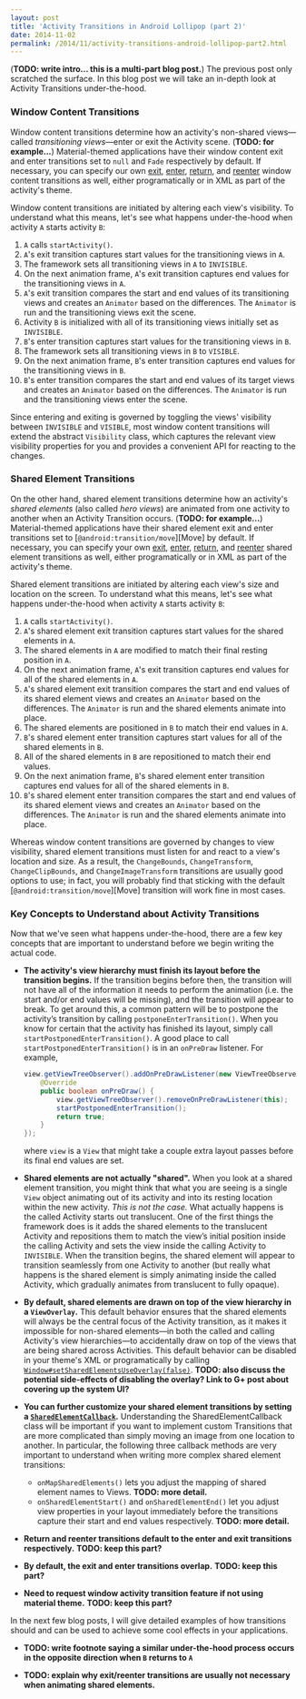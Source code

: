 ```yaml
---
layout: post
title: 'Activity Transitions in Android Lollipop (part 2)'
date: 2014-11-02
permalink: /2014/11/activity-transitions-android-lollipop-part2.html
---
```


(**TODO: write intro... this is a multi-part blog post.**) The previous post only scratched the surface. In this blog post we will take an in-depth look at Activity Transitions under-the-hood.

<!--more-->

### Window Content Transitions

Window content transitions determine how an activity's non-shared views&mdash;called _transitioning views_&mdash;enter or exit the Activity scene. (**TODO: for example...**) Material-themed applications have their window content exit and enter transitions set to `null` and `Fade` respectively by default. If necessary, you can specify our own [exit][setExitTransition], [enter][setEnterTransition], [return][setReturnTransition], and [reenter][setReenterTransition] window content transitions as well, either programatically or in XML as part of the activity's theme.

Window content transitions are initiated by altering each view's visibility. To understand what this means, let's see what happens under-the-hood when activity `A` starts activity `B`:

1. `A` calls `startActivity()`.
2. `A`'s exit transition captures start values for the transitioning views in `A`.
3. The framework sets all transitioning views in `A` to `INVISIBLE`.
4. On the next animation frame, `A`'s exit transition captures end values for the transitioning views in `A`.
5. `A`'s exit transition compares the start and end values of its transitioning views and creates an `Animator` based on the differences. The `Animator` is run and the transitioning views exit the scene.
6. Activity `B` is initialized with all of its transitioning views initially set as `INVISIBLE`.
7. `B`'s enter transition captures start values for the transitioning views in `B`.
8. The framework sets all transitioning views in `B` to `VISIBLE`.
9. On the next animation frame, `B`'s enter transition captures end values for the transitioning views in `B`.
10. `B`'s enter transition compares the start and end values of its target views and creates an `Animator` based on the differences. The `Animator` is run and the transitioning views enter the scene.

Since entering and exiting is governed by toggling the views' visibility between `INVISIBLE` and `VISIBLE`, most window content transitions will extend the abstract `Visibility` class, which captures the relevant view visibility properties for you and provides a convenient API for reacting to the changes.

### Shared Element Transitions

On the other hand, shared element transitions determine how an activity's _shared elements_ (also called _hero views_) are animated from one activity to another when an Activity Transition occurs. (**TODO: for example...**) Material-themed applications have their shared element exit and enter transitions set to [`@android:transition/move`][Move] by default. If necessary, you can specify your own [exit][setSharedElementExitTransition], [enter][setSharedElementEnterTransition], [return][setSharedElementReturnTransition], and [reenter][setSharedElementReenterTransition] shared element transitions as well, either programatically or in XML as part of the activity's theme.

Shared element transitions are initiated by altering each view's size and location on the screen. To understand what this means, let's see what happens under-the-hood when activity `A` starts activity `B`:

1. `A` calls `startActivity()`.
2. `A`'s shared element exit transition captures start values for the shared elements in `A`.
3. The shared elements in `A` are modified to match their final resting position in `A`.
4. On the next animation frame, `A`'s exit transition captures end values for all of the shared elements in `A`.
5. `A`'s shared element exit transition compares the start and end values of its shared element views and creates an `Animator` based on the differences. The `Animator` is run and the shared elements animate into place.
6. The shared elements are positioned in `B` to match their end values in `A`.
7. `B`'s shared element enter transition captures start values for all of the shared elements in `B`.
8. All of the shared elements in `B` are repositioned to match their end values.
9. On the next animation frame, `B`'s shared element enter transition captures end values for all of the shared elements in `B`.
10. `B`'s shared element enter transition compares the start and end values of its shared element views and creates an `Animator` based on the differences. The `Animator` is run and the shared elements animate into place.

Whereas window content transitions are governed by changes to view visibility, shared element transitions must listen for and react to a view's location and size. As a result, the `ChangeBounds`, `ChangeTransform`, `ChangeClipBounds`, and `ChangeImageTransform` transitions are usually good options to use; in fact, you will probably find that sticking with the default [`@android:transition/move`][Move] transition will work fine in most cases.

### Key Concepts to Understand about Activity Transitions

Now that we've seen what happens under-the-hood, there are a few key concepts that are important to understand before we begin writing the actual code.

* <b>The activity's view hierarchy must finish its layout before the transition begins.</b> If the transition begins before then, the transition will not have all of the information it needs to perform the animation (i.e. the start and/or end values will be missing), and the transition will appear to break. To get around this, a common pattern will be to postpone the activity’s transition by calling `postponeEnterTransition()`. When you know for certain that the activity has finished its layout, simply call `startPostponedEnterTransition()`. A good place to call `startPostponedEnterTransition()` is in an `onPreDraw` listener. For example,

    ```java
    view.getViewTreeObserver().addOnPreDrawListener(new ViewTreeObserver.OnPreDrawListener() {
        @Override
        public boolean onPreDraw() {
            view.getViewTreeObserver().removeOnPreDrawListener(this);
            startPostponedEnterTransition();
            return true;
        }
    });
    ```

    where `view` is a `View` that might take a couple extra layout passes before its final end values are set.

* <b>Shared elements are not actually "shared".</b> When you look at a shared element transition, you might think that what you are seeing is a single `View` object animating out of its activity and into its resting location within the new activity. _This is not the case._ What actually happens is the called Activity starts out translucent. One of the first things the framework does is it adds the shared elements to the translucent Activity and repositions them to match the view’s initial position inside the calling Activity and sets the view inside the calling Activity to `INVISIBLE`. When the transition begins, the shared element will appear to transition seamlessly from one Activity to another (but really what happens is the shared element is simply animating inside the called Activity, which gradually animates from translucent to fully opaque).

* <b>By default, shared elements are drawn on top of the view hierarchy in a `ViewOverlay`.</b> This default behavior ensures that the shared elements will always be the central focus of the Activity transition, as it makes it impossible for non-shared elements&mdash;in both the called and calling Activity's view hierarchies&mdash;to accidentally draw on top of the views that are being shared across Activities. This default behavior can be disabled in your theme's XML or programatically by calling [`Window#setSharedElementsUseOverlay(false)`][setSharedElementsUseOverlay]. **TODO: also discuss the potential side-effects of disabling the overlay? Link to G+ post about covering up the system UI?**

* <b>You can further customize your shared element transitions by setting a [`SharedElementCallback`][SharedElementCallback].</b> Understanding the SharedElementCallback class will be important if you want to implement custom Transitions that are more complicated than simply moving an image from one location to another. In particular, the following three callback methods are very important to understand when writing more complex shared element transitions:

    - `onMapSharedElements()` lets you adjust the mapping of shared element names to Views. **TODO: more detail.**
    - `onSharedElementStart()` and `onSharedElementEnd()` let you adjust view properties in your layout immediately before the transitions capture their start and end values respectively. **TODO: more detail.**

* <b>Return and reenter transitions default to the enter and exit transitions respectively.</b> **TODO: keep this part?**

* <b>By default, the exit and enter transitions overlap.</b> **TODO: keep this part?**

* <b>Need to request window activity transition feature if not using material theme.</b> **TODO: keep this part?**

In the next few blog posts, I will give detailed examples of how transitions should and can be used to achieve some cool effects in your applications.


* **TODO: write footnote saying a similar under-the-hood process occurs in the opposite direction when `B` returns to `A`**
* **TODO: explain why exit/reenter transitions are usually not necessary when animating shared elements.**

  [setSharedElementsUseOverlay]: https://developer.android.com/reference/android/view/Window.html#setSharedElementsUseOverlay(boolean)
  [SharedElementCallback]: https://developer.android.com/reference/android/app/SharedElementCallback.html

  [setExitTransition]: https://developer.android.com/reference/android/view/Window.html#setExitTransition(android.transition.Transition)
  [setEnterTransition]: https://developer.android.com/reference/android/view/Window.html#setEnterTransition(android.transition.Transition)
  [setReturnTransition]: https://developer.android.com/reference/android/view/Window.html#setReturnTransition(android.transition.Transition)
  [setReenterTransition]: https://developer.android.com/reference/android/view/Window.html#setReenterTransition(android.transition.Transition)

  [setSharedElementExitTransition]: https://developer.android.com/reference/android/view/Window.html#setSharedElementExitTransition(android.transition.Transition)
  [setSharedElementEnterTransition]: https://developer.android.com/reference/android/view/Window.html#setSharedElementEnterTransition(android.transition.Transition)
  [setSharedElementReturnTransition]: https://developer.android.com/reference/android/view/Window.html#setSharedElementReturnTransition(android.transition.Transition)
  [setSharedElementReenterTransition]: https://developer.android.com/reference/android/view/Window.html#setSharedElementReenterTransition(android.transition.Transition)

